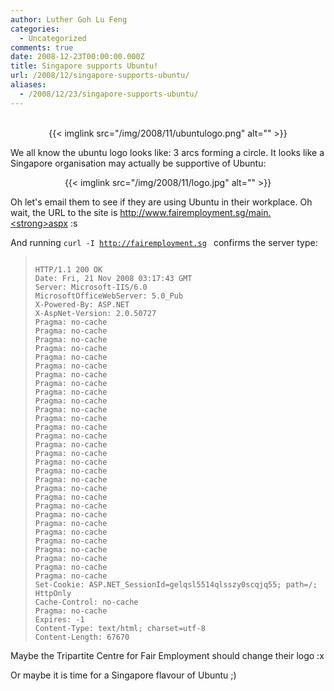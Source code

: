 ```yaml
---
author: Luther Goh Lu Feng
categories:
  - Uncategorized
comments: true
date: 2008-12-23T00:00:00.000Z
title: Singapore supports Ubuntu!
url: /2008/12/singapore-supports-ubuntu/
aliases:
  - /2008/12/23/singapore-supports-ubuntu/
---
```


<div>&nbsp;</div>
<div align="center">{{< imglink src="/img/2008/11/ubuntulogo.png" alt="" >}}</div>

We all know the ubuntu logo looks like: 3 arcs forming a circle. It looks like a Singapore organisation may actually be supportive of Ubuntu:

<div align="center">{{< imglink src="/img/2008/11/logo.jpg" alt="" >}}</div>

Oh let's email them to see if they are using Ubuntu in their workplace. Oh wait, the URL to the site is <a href="http://www.fairemployment.sg/main.aspx">http://www.fairemployment.sg/main.<strong>aspx</strong></a> :s

And running <code>curl -I http://fairemployment.sg </code> confirms the server type:


<blockquote><code>
HTTP/1.1 200 OK
Date: Fri, 21 Nov 2008 03:17:43 GMT
Server: Microsoft-IIS/6.0
MicrosoftOfficeWebServer: 5.0_Pub
X-Powered-By: ASP.NET
X-AspNet-Version: 2.0.50727
Pragma: no-cache
Pragma: no-cache
Pragma: no-cache
Pragma: no-cache
Pragma: no-cache
Pragma: no-cache
Pragma: no-cache
Pragma: no-cache
Pragma: no-cache
Pragma: no-cache
Pragma: no-cache
Pragma: no-cache
Pragma: no-cache
Pragma: no-cache
Pragma: no-cache
Pragma: no-cache
Pragma: no-cache
Pragma: no-cache
Pragma: no-cache
Pragma: no-cache
Pragma: no-cache
Pragma: no-cache
Pragma: no-cache
Pragma: no-cache
Pragma: no-cache
Pragma: no-cache
Pragma: no-cache
Pragma: no-cache
Pragma: no-cache
Pragma: no-cache
Set-Cookie: ASP.NET_SessionId=gelqsl5514qlsszy0scqjq55; path=/; HttpOnly
Cache-Control: no-cache
Pragma: no-cache
Expires: -1
Content-Type: text/html; charset=utf-8
Content-Length: 67670
</code>
</blockquote>

Maybe the Tripartite Centre for Fair Employment should change their logo :x

Or maybe it is time for a Singapore flavour of Ubuntu ;)
